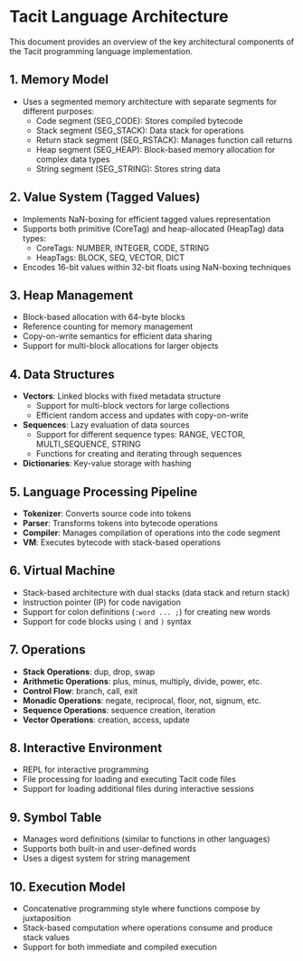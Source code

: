 # Tacit Language Architecture

This document provides an overview of the key architectural components of the Tacit programming language implementation.

## 1. **Memory Model**

- Uses a segmented memory architecture with separate segments for different purposes:
  - Code segment (SEG_CODE): Stores compiled bytecode
  - Stack segment (SEG_STACK): Data stack for operations
  - Return stack segment (SEG_RSTACK): Manages function call returns
  - Heap segment (SEG_HEAP): Block-based memory allocation for complex data types
  - String segment (SEG_STRING): Stores string data

## 2. **Value System (Tagged Values)**

- Implements NaN-boxing for efficient tagged values representation
- Supports both primitive (CoreTag) and heap-allocated (HeapTag) data types:
  - CoreTags: NUMBER, INTEGER, CODE, STRING
  - HeapTags: BLOCK, SEQ, VECTOR, DICT
- Encodes 16-bit values within 32-bit floats using NaN-boxing techniques

## 3. **Heap Management**

- Block-based allocation with 64-byte blocks
- Reference counting for memory management
- Copy-on-write semantics for efficient data sharing
- Support for multi-block allocations for larger objects

## 4. **Data Structures**

- **Vectors**: Linked blocks with fixed metadata structure
  - Support for multi-block vectors for large collections
  - Efficient random access and updates with copy-on-write
- **Sequences**: Lazy evaluation of data sources
  - Support for different sequence types: RANGE, VECTOR, MULTI_SEQUENCE, STRING
  - Functions for creating and iterating through sequences
- **Dictionaries**: Key-value storage with hashing

## 5. **Language Processing Pipeline**

- **Tokenizer**: Converts source code into tokens
- **Parser**: Transforms tokens into bytecode operations
- **Compiler**: Manages compilation of operations into the code segment
- **VM**: Executes bytecode with stack-based operations

## 6. **Virtual Machine**

- Stack-based architecture with dual stacks (data stack and return stack)
- Instruction pointer (IP) for code navigation
- Support for colon definitions (`:word ... ;`) for creating new words
- Support for code blocks using `(` and `)` syntax

## 7. **Operations**

- **Stack Operations**: dup, drop, swap
- **Arithmetic Operations**: plus, minus, multiply, divide, power, etc.
- **Control Flow**: branch, call, exit
- **Monadic Operations**: negate, reciprocal, floor, not, signum, etc.
- **Sequence Operations**: sequence creation, iteration
- **Vector Operations**: creation, access, update

## 8. **Interactive Environment**

- REPL for interactive programming
- File processing for loading and executing Tacit code files
- Support for loading additional files during interactive sessions

## 9. **Symbol Table**

- Manages word definitions (similar to functions in other languages)
- Supports both built-in and user-defined words
- Uses a digest system for string management

## 10. **Execution Model**

- Concatenative programming style where functions compose by juxtaposition
- Stack-based computation where operations consume and produce stack values
- Support for both immediate and compiled execution
